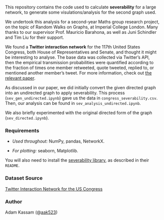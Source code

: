 This repository contains the code used to calculate **severability** for a large network, to generate some visulations/analysis for the second graph used.

We undertook this analysis for a second-year Maths group research project, on the topic of Random Walks on Graphs, at Imperial College London. Many thanks to our supervisor Prof. Mauricio Barahona, as well as Juni Schindler and Tim Liu for their support.

We found a **Twitter interaction network** for the 117th United States Congress, both House of Representatives and Senate, and thought it might be interesting to analyse. The base data was collected via Twitter’s API, then the empirical transmission probabilities were quantified according to the fraction of times one member retweeted, quote tweeted, replied to, or mentioned another member’s tweet. For more information, check out [the relevant paper](https://pmc.ncbi.nlm.nih.gov/articles/PMC10493874/).

As discussed in our paper, we did initially convert the given directed graph into an undirected graph to apply severability. This process (`sev_gen_undirected.ipynb`) gave us the data in `congress_severability.csv`. Then, our analysis can be found in `sev_analysis_undirected.ipynb`.

We also briefly experimented with the original directed form of the graph (`sev_directed.ipynb`).

### Requirements
- *Used throughout:* NumPy, pandas, NetworkX.

- *For plotting:* seaborn, Matplotlib.

You will also need to install the [severability library](https://github.com/barahona-research-group/severability), as described in their `README`.

### Dataset Source
[Twitter Interaction Network for the US Congress](https://snap.stanford.edu/data/congress-twitter.html)

### Author
Adam Kassam (@[aak523](mailto:adam.kassam23@imperial.ac.uk))